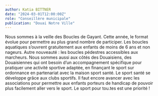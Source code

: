 ```yaml
---
author: Katia BITTNER
date: "2024-03-01T12:00:00Z"
role: "Conseillère municipale"
publication: "Douai Notre Ville"
---
```


Nous sommes à la veille des Boucles de Gayant. Cette année, le format évolue pour permettre au plus grand nombre de participer. Les boucles aquatiques s’ouvrent gratuitement aux enfants de moins de 6 ans et non nageurs. Autre nouveauté : les boucles pédestres accessibles aux marcheurs. Nous sommes aussi aux côtés des Douaisiens, des Douaisiennes qui ont besoin d’un accompagnement spécifique pour pratiquer une activité sportive adaptée, en finançant le sport sur ordonnance en partenariat avec la maison sport santé. Le sport santé se développe grâce aux clubs sportifs. Il faut encore avancer avec les associations pour permettre aux enfants porteurs de handicap de pouvoir plus facilement aller vers le sport. Le sport pour tou.tes est une  priorité !
